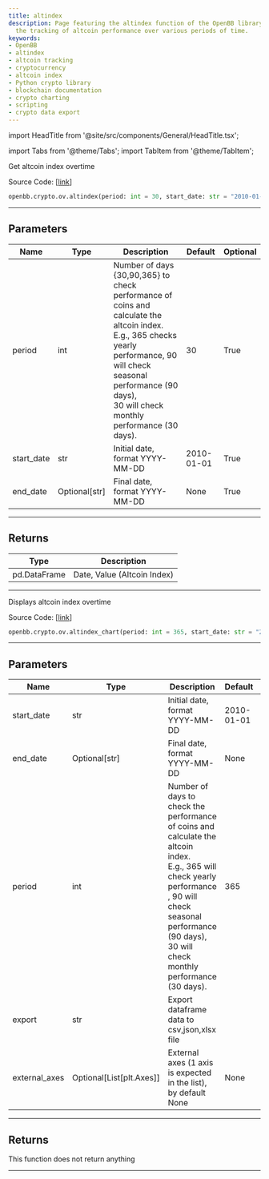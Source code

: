 ```yaml
---
title: altindex
description: Page featuring the altindex function of the OpenBB library, enabling
  the tracking of altcoin performance over various periods of time.
keywords:
- OpenBB
- altindex
- altcoin tracking
- cryptocurrency
- altcoin index
- Python crypto library
- blockchain documentation
- crypto charting
- scripting
- crypto data export
---
```


import HeadTitle from '@site/src/components/General/HeadTitle.tsx';

<HeadTitle title="crypto.ov.altindex - Reference | OpenBB SDK Docs" />

import Tabs from '@theme/Tabs';
import TabItem from '@theme/TabItem';

<Tabs>
<TabItem value="model" label="Model" default>

Get altcoin index overtime

Source Code: [[link](https://github.com/OpenBB-finance/OpenBBTerminal/tree/main/openbb_terminal/cryptocurrency/overview/blockchaincenter_model.py#L20)]

```python
openbb.crypto.ov.altindex(period: int = 30, start_date: str = "2010-01-01", end_date: Optional[str] = None)
```

---

## Parameters

| Name | Type | Description | Default | Optional |
| ---- | ---- | ----------- | ------- | -------- |
| period | int | Number of days {30,90,365} to check performance of coins and calculate the altcoin index.<br/>E.g., 365 checks yearly performance, 90 will check seasonal performance (90 days),<br/>30 will check monthly performance (30 days). | 30 | True |
| start_date | str | Initial date, format YYYY-MM-DD | 2010-01-01 | True |
| end_date | Optional[str] | Final date, format YYYY-MM-DD | None | True |


---

## Returns

| Type | Description |
| ---- | ----------- |
| pd.DataFrame | Date, Value (Altcoin Index) |
---

</TabItem>
<TabItem value="view" label="Chart">

Displays altcoin index overtime

Source Code: [[link](https://github.com/OpenBB-finance/OpenBBTerminal/tree/main/openbb_terminal/cryptocurrency/overview/blockchaincenter_view.py#L27)]

```python
openbb.crypto.ov.altindex_chart(period: int = 365, start_date: str = "2010-01-01", end_date: Optional[str] = None, export: str = "", external_axes: Optional[List[matplotlib.axes._axes.Axes]] = None)
```

---

## Parameters

| Name | Type | Description | Default | Optional |
| ---- | ---- | ----------- | ------- | -------- |
| start_date | str | Initial date, format YYYY-MM-DD | 2010-01-01 | True |
| end_date | Optional[str] | Final date, format YYYY-MM-DD | None | True |
| period | int | Number of days to check the performance of coins and calculate the altcoin index.<br/>E.g., 365 will check yearly performance , 90 will check seasonal performance (90 days),<br/>30 will check monthly performance (30 days). | 365 | True |
| export | str | Export dataframe data to csv,json,xlsx file |  | True |
| external_axes | Optional[List[plt.Axes]] | External axes (1 axis is expected in the list), by default None | None | True |


---

## Returns

This function does not return anything

---

</TabItem>
</Tabs>
